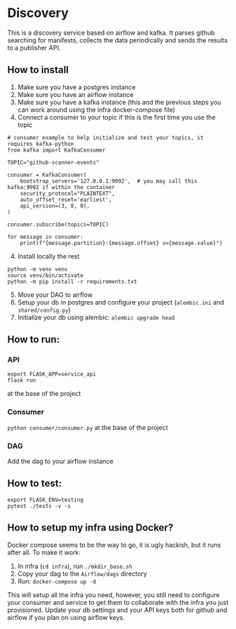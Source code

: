 # Discovery

This is a discovery service based on airflow and kafka. It parses github searching for manifests, collects the data periodically and sends the results to a publisher API.

## How to install
1. Make sure you have a postgres instance
2. Make sure you have an airflow instance
3. Make sure you have a kafka instance (this and the previous steps you can work around using the infra docker-compose file)
4. Connect a consumer to your topic if this is the first time you use the topic

```
# consumer example to help initialize and test your topics, it requires kafka-python
from kafka import KafkaConsumer

TOPIC="github-scanner-events"

consumer = KafkaConsumer(
    bootstrap_servers='127.0.0.1:9092',  # you may call this kafka:9092 if within the container
    security_protocol="PLAINTEXT",
    auto_offset_reset='earliest',
    api_version=(3, 8, 0),
)

consumer.subscribe(topics=TOPIC)

for message in consumer:
    print(f"{message.partition}:{message.offset} v={message.value}")
```

4. Install locally the rest

```
python -m venv venv
source venv/bin/activate
python -m pip install -r requirements.txt
```

5. Move your DAG to airflow
6. Setup your db in postgres and configure your project (`alembic.ini` and `shared/config.py`)
7. Initialize your db using alembic: `alembic upgrade head`

## How to run:

### API
```
export FLASK_APP=service_api
flask run
```
at the base of the project

### Consumer
`python consumer/consumer.py` at the base of the project

### DAG
Add the dag to your airflow instance


## How to test:

```
export FLASK_ENV=testing
pytest ./tests -v -s
```


## How to setup my infra using Docker?

Docker compose seems to be the way to go, it is ugly hackish, but it runs after all. To make it work:

1. In infra (`cd infra`), run `./mkdir_base.sh`
2. Copy your dag to the `Airflow/dags` directory
3. Run: `docker-compose up -d`

This will setup all the infra you need, however, you still need to configure your consumer and service to get them to collaborate with the infra you just provisioned. Update your db settings and your API keys both for github and airflow if you plan on using airflow keys.

